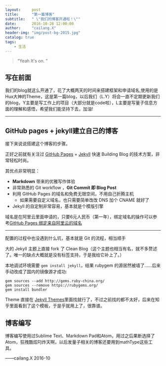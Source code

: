 ```yaml
---
layout:     post
title:      "第一篇博客"
subtitle:   " \"我们的博客开通啦！\""
date:       2016-10-28 12:00:00
author:     "cailang.X"
header-img: "img/post-bg-2015.jpg"
catalog: true
tags:
    - 生活
---
```


> “Yeah It's on. ”


## 写在前面

我们的blog就这么开通了，花了大概两天的时间来搭建框架和申请域名,使用的是Hux大神的Theme，这是第一篇blog，以后我们（L.Y）将会一直不定期更新我们的blog，Y主要是写工作上的项目（大部分就是code啦），L主要是写量子信息方面的理解和感悟，希望我们能坚持下去，加油!

---

## GitHub pages + jekyll建立自己的博客

接下来说说搭建这个博客的步骤。  

正好之前就有关注过 [GitHub Pages](https://pages.github.com/) + [Jekyll](http://jekyllrb.com/) 快速 Building Blog 的技术方案，非常轻松时尚。

其优点非常明显：

* **Markdown** 带来的优雅写作体验
* 非常熟悉的 Git workflow ，**Git Commit 即 Blog Post**
* 利用 GitHub Pages 的域名和免费无限空间，不用自己折腾主机
	* 如果需要自定义域名，也只需要简单改改 DNS 加个 CNAME 就好了
* Jekyll 的自定制非常容易，基本就是个模版引擎

域名是在阿里云里面申请的，只要6元人民币（第一年），绑定域名的操作可以参考[GitHub Pages 绑定来自阿里云的域名](http://blog.csdn.net/yuan3065/article/details/51594454)



---

配置的过程中也没遇到什么坑，基本就是 Git 的流程，相当顺手

大的 Jekyll 主题上直接 fork 了 Clean Blog（这个主题也相当有名，就不多赘述了。唯一的缺点大概就是没有标签支持，于是我给它补上了。）

本地调试环境需要 `gem install jekyll`，结果 rubygem 的源居然被墙了……后来手动改成了国内的镜像源才成功:

```
gem sources --add http://gems.ruby-china.org/
gem sources --remove https://rubygems.org/
gem install bundler
```

Theme 直接在 [Jekyll Themes](jekyllthemes.org/)里面找就行了，不过之前找的都不太好，后来在知乎里面看到了这个模板，于是乎就用上了，很靠谱。

## 博客编写

博客编写使用过Sublime Text、Markdown Pad和Atom，用过之后果断选择了Atom，狂拽酷炫叼炸天啊，以后发量子相关的博客还要用到mathType这些工具。

——cailang.X 2016-10
